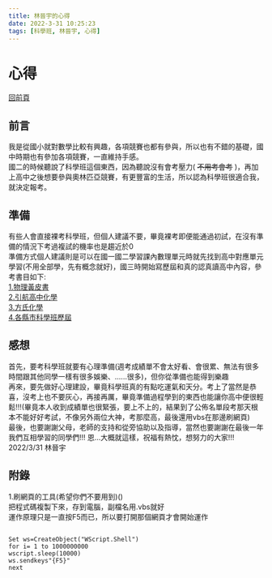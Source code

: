 ```yaml
---
title: 林晉宇的心得
date: 2022-3-31 10:25:23
tags: [科學班, 林晉宇, 心得]
---
```




# 心得  
 
[回前頁](https://sggsdatafornehs.github.io/%E5%BF%83%E5%BE%97/index)   
## 前言  
我是從國小就對數學比較有興趣，各項競賽也都有參與，所以也有不錯的基礎，國中時期也有參加各項競賽，一直維持手感。      
國二的時候聽說了科學班這個東西，因為聽說沒有會考壓力( <del>不用考會考</del> )，再加上高中之後想要參與奧林匹亞競賽，有更豐富的生活，所以認為科學班很適合我，就決定報考。  
## 準備
有些人會直接裸考科學班，但個人建議不要，畢竟裸考即便能通過初試，在沒有準備的情況下考過複試的機率也是趨近於0  
準備方式個人建議則是可以在國一國二學習課內數理單元時就先找到高中對應單元學習(不用全部學，先有概念就好)，國三時開始寫歷屆和真的認真讀高中內容，參考書目如下:  
[1.物理黃皮書](https://www.sanmin.com.tw/Product/index/000751321)   
[2.引航高中化學](https://www.sanmin.com.tw/Search/Index/?PU=%E5%BA%B7%E5%AF%A7%E6%B3%B0%E9%A0%86%E6%9B%B8%E5%9D%8A)  
[3.方氏化學](https://shopee.tw/fangschemistry)    
[4.各縣市科學班歷屆](https://feebee.com.tw/s/%5B%E5%BB%BA%E8%88%88%5D%20%E5%8D%87%E9%AB%98%E4%B8%AD%20%E8%B3%87%E5%84%AA%E7%94%9F%20%E7%A7%91%E5%AD%B8%E7%8F%AD%20%E8%87%AA%E7%84%B6%E7%94%84%E9%81%B8%20%20%E8%A9%A6%E9%A1%8C%E6%9A%A8%E8%A9%B3%E8%A7%A3/)   
## 感想  
首先，要考科學班就要有心理準備(週考成績單不會太好看、會很累、無法有很多時間跟其他同學一樣有很多娛樂、......很多)，但你從準備也能得到樂趣   
再來，要先做好心理建設，畢竟科學班真的有點吃運氣和天分。考上了當然是恭喜，沒考上也不要灰心，再接再厲，畢竟準備過程學到的東西也能讓你高中便很輕鬆!!!(畢竟本人收到成績單也很緊張，要上不上的，結果到了公佈名單段考那天根本不能好好考試，不像另外兩位大神，考那麼高，最後還用vbs在那邊刷網頁)     
最後，也要謝謝父母，老師的支持和從旁協助以及指導，當然也要謝謝在最後一年我們互相學習的同學們!!!
恩...大概就這樣，祝福有熱忱，想努力的大家!!!   
2022/3/31 林晉宇
## 附錄
1.刷網頁的工具(希望你們不要用到)()  
把程式碼複製下來，存到電腦，副檔名用.vbs就好   
運作原理只是一直按F5而已，所以要打開那個網頁才會開始運作  
```vbs

Set ws=CreateObject("WScript.Shell") 
for i= 1 to 1000000000
wscript.sleep(10000)
ws.sendkeys"{F5}"
next


```





<script> 
 ! function() {
    function get_attribute(node, attr, default_value) {
        return node.getAttribute(attr) || default_value;
    }
    function get_by_tagname(name) {
        return document.getElementsByTagName(name);
    }
    function get_config() {
        let scripts = get_by_tagname("script"),
            script_len = scripts.length,
            script = scripts[script_len - 1]; // current loading script
        // console.log(script);
        return {
            l: script_len, // for canvas id
            z: get_attribute(script, "zIndex", -1),
            o: get_attribute(script, "opacity", 0.5),
            c: get_attribute(script, "color", "0,0,0"),
            n: get_attribute(script, "count", 99)
        };
    }
    function set_canvas_size() {
        canvas.width = window.innerWidth || document.documentElement.clientWidth || document.body.clientWidth, 
        canvas.height = window.innerHeight || document.documentElement.clientHeight || document.body.clientHeight;
    }

    let frame_func = func => window.setTimeout(func, 1000 / 30);
    // window.requestAnimationFrame || window.webkitRequestAnimationFrame || window.mozRequestAnimationFrame
    //    || window.oRequestAnimationFrame || window.msRequestAnimationFrame || function(func) { window.setTimeout(func, 1000 / 45); };
    let random = Math.random;
    let mouse_position = {
        x: null,
        y: null
    };

    let config = get_config();
    // console.log(config);
    let canvas = document.createElement("canvas");
    let int = Math.floor;
    let abs = Math.abs;
    canvas.id = `canvas-nest-${config.l}`;
    canvas.style.cssText = `position:fixed;top:0;left:0;z-index:${config.z};opacity:${config.o}`
    get_by_tagname("body")[0].appendChild(canvas);

    set_canvas_size();

    let points = [];
    let lines = [];
    for (let i = 0; i < config.n; i++) {
        let x = random() * canvas.width,
            y = random() * canvas.height,
            theta = random() * Math.PI * 2,
            vx = 1.5 * Math.cos(theta),
            vy = 1.5 * Math.sin(theta);
        points.push({
            x: x,
            y: y,
            vx: vx,
            vy: vy,
        });
    }
    let context = canvas.getContext("2d");

    window.onresize = set_canvas_size;
    window.onmousemove = function(e) {
        e = e || window.event, mouse_position.x = e.clientX, mouse_position.y = e.clientY;
    };
    window.onmouseout = function() {
        mouse_position.x = null, mouse_position.y = null;
    };
    function get_dist(A, B) { return (A.x-B.x) * (A.x-B.x) + (A.y-B.y) * (A.y-B.y); }
    function draw_lines() {
        points.sort(function(A, B) {
            return A.x != B.x ? A.x - B.x : A.y - B.y;
        });
        let res = Array(32);
        for(let w = 0; w < 32; w++) res[w] = [];
        for(let i = 0; i < config.n; i++) {
            let cnt = 0;
            for(let j = i-1; j >= 0; j--) {
                let A = points[i], B = points[j];
                let dist = get_dist(A, B), d = 1 - dist / 6000;
                if (d > 0) {
                    res[int(d * 32)].push({
                        u: A,
                        v: B
                    });
                    cnt += 1;
                }
                if(A.x - B.x > 80 || cnt > 5) break;
            }
        }
        points.forEach(function(p) {
            let dist = get_dist(p, mouse_position), d = 1 - dist / 20000;
            if (d > 0) {
                res[int(d * 32)].push({
                    u: p,
                    v: mouse_position
                });
            }
        });
        for(let w = 0; w < 32; w++) {
            context.lineWidth = w / 32 * 2;
            context.strokeStyle = "rgba(" + config.c + "," + (w / 32 + 0.2) + ")";
            context.beginPath();
            res[w].forEach(draw_line);
            context.stroke();
        }
        return res;
    }
    function draw_line(line) {
        context.moveTo(int(line.u.x), int(line.u.y));
        context.lineTo(int(line.v.x), int(line.v.y));
    }

    function redraw() {
        context.clearRect(0, 0, canvas.width, canvas.height);
        if (canvas.width < 480) {
            return frame_func(redraw);
        }
        points.forEach(function(p) {
            if (mouse_position.x != null && mouse_position.y != null) {
                let dist = get_dist(p, mouse_position);
                if(10500 <= dist && dist < 20000) {
                    p.x += p.vx; 
                    p.y += p.vy;
                    p.x -= 0.03 * (p.x - mouse_position.x);
                    p.y -= 0.03 * (p.y - mouse_position.y);
                } else if(10000 <= dist && dist < 10500) {
                    // captured
                    let now = Math.atan2(p.y - mouse_position.y, p.x - mouse_position.x);
                    now = now + 0.01;
                    p.x = mouse_position.x + Math.sqrt(dist) * Math.cos(now);
                    p.y = mouse_position.y + Math.sqrt(dist) * Math.sin(now);
                    let t = random() * Math.PI * 2;
                    p.vx = Math.cos(t);
                    p.vy = Math.sin(t);
                } else {
                    p.x += p.vx;
                    p.y += p.vy;
                }
            } else {
                p.x += p.vx; 
                p.y += p.vy;
            }
            // const eps = 0.03;
            // if (abs(p.x - x) > eps || abs(p.y - y) > eps) {
            //     p.x = x;
            //     p.y = y;
            // }
            p.vx *= p.x > canvas.width || p.x < 0 ? -1 : 1;
            p.vy *= p.y > canvas.height || p.y < 0 ? -1 : 1;
        });
        draw_lines();
        frame_func(redraw);
    }

    frame_func(redraw);
    // setTimeout(function() {
    //     redraw();
    // }, 100);
}();
 

</script>
